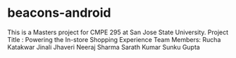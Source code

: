 # beacons-android
This is a Masters project for CMPE 295 at San Jose State University.
Project Title : Powering the In-store Shopping Experience
Team Members:
Rucha Katakwar
Jinali Jhaveri
Neeraj Sharma 
Sarath Kumar Sunku Gupta


